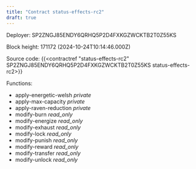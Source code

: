 ```yaml
---
title: "Contract status-effects-rc2"
draft: true
---
```

Deployer: SP2ZNGJ85ENDY6QRHQ5P2D4FXKGZWCKTB2T0Z55KS


 



Block height: 171172 (2024-10-24T10:14:46.000Z)

Source code: {{<contractref "status-effects-rc2" SP2ZNGJ85ENDY6QRHQ5P2D4FXKGZWCKTB2T0Z55KS status-effects-rc2>}}

Functions:

* apply-energetic-welsh _private_
* apply-max-capacity _private_
* apply-raven-reduction _private_
* modify-burn _read_only_
* modify-energize _read_only_
* modify-exhaust _read_only_
* modify-lock _read_only_
* modify-punish _read_only_
* modify-reward _read_only_
* modify-transfer _read_only_
* modify-unlock _read_only_
